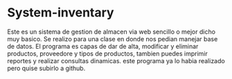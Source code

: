# System-inventary
Este es un sistema de gestion de almacen via web sencillo o mejor dicho muy basico.
Se realizo para una clase en donde nos pedian manejar base de datos.
El programa es capas de dar de alta, modificar y eliminar productos, proveedore y tipos de productos,
tambien puedes imprimir reportes y realizar consultas dinamicas.
este programa ya lo habia realizado pero quise subirlo a github.

